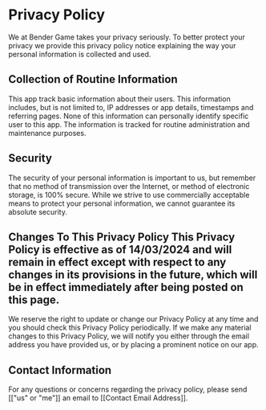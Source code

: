 # Privacy Policy

We at Bender Game takes your privacy seriously. To better protect your privacy we provide this privacy policy notice explaining the way your personal information is collected and used.

## Collection of Routine Information

This app track basic information about their users. This information includes, but is not limited to, IP addresses or app details, timestamps and referring pages. None of this information can personally identify specific user to this app. The information is tracked for routine administration and maintenance purposes.

## Security

The security of your personal information is important to us, but remember that no method of transmission over the Internet, or method of electronic storage, is 100% secure. While we strive to use commercially acceptable means to protect your personal information, we cannot guarantee its absolute security.

## Changes To This Privacy Policy This Privacy Policy is effective as of 14/03/2024 and will remain in effect except with respect to any changes in its provisions in the future, which will be in effect immediately after being posted on this page.

We reserve the right to update or change our Privacy Policy at any time and you should check this Privacy Policy periodically. If we make any material changes to this Privacy Policy, we will notify you either through the email address you have provided us, or by placing a prominent notice on our app.

## Contact Information

For any questions or concerns regarding the privacy policy, please send [["us" or "me"]] an email to [[Contact Email Address]].
